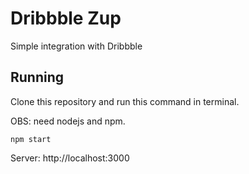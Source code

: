 # Dribbble Zup
Simple integration with Dribbble

## Running

Clone this repository and run this command in terminal.

OBS: need nodejs and npm.

```
npm start
```

Server: http://localhost:3000